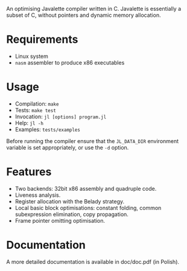 An optimising Javalette compiler written in C. Javalette is
essentially a subset of C, without pointers and dynamic memory
allocation.

Requirements
============
* Linux system
* `nasm` assembler to produce x86 executables

Usage
=====
* Compilation: `make`
* Tests: `make test`
* Invocation: `jl [options] program.jl`
* Help: `jl -h`
* Examples: `tests/examples`

Before running the compiler ensure that the `JL_DATA_DIR` environment
variable is set appropriately, or use the `-d` option.

Features
========
* Two backends: 32bit x86 assembly and quadruple code.
* Liveness analysis.
* Register allocation with the Belady strategy.
* Local basic block optimisations: constant folding, common
  subexpression elimination, copy propagation.
* Frame pointer omitting optimisation.

Documentation
=============

A more detailed documentation is available in doc/doc.pdf (in Polish).
